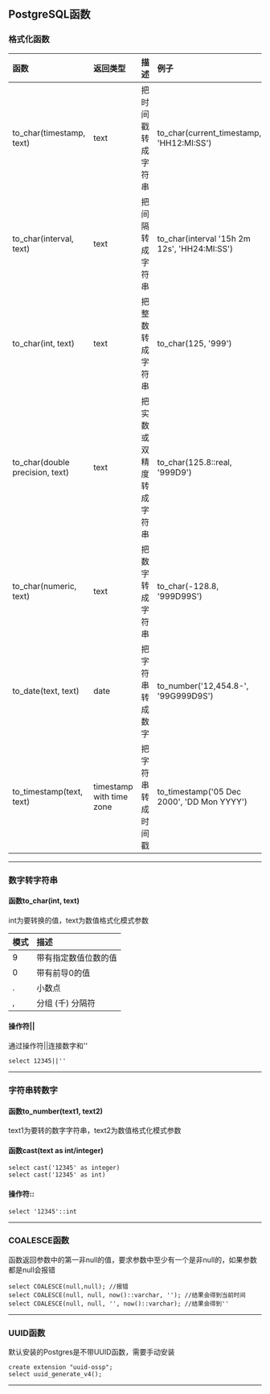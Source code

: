 ## PostgreSQL函数

### 格式化函数
函数|返回类型|描述|例子
:--|:--|:--|:--
to_char(timestamp, text)|text|把时间戳转成字符串|to_char(current_timestamp, 'HH12:MI:SS')
to_char(interval, text)|text|把间隔转成字符串|to_char(interval '15h 2m 12s', 'HH24:MI:SS')
to_char(int, text)|text|把整数转成字符串|to_char(125, '999')
to_char(double precision, text)|text|把实数或双精度转成字符串|to_char(125.8::real, '999D9')
to_char(numeric, text)|text|把数字转成字符串|to_char(-128.8, '999D99S')
to_date(text, text)|date|把字符串转成数字|to_number('12,454.8-', '99G999D9S')
to_timestamp(text, text)|timestamp with time zone|把字符串转成时间戳|to_timestamp('05 Dec 2000', 'DD Mon YYYY')
***

### 数字转字符串
#### 函数to_char(int, text)
int为要转换的值，text为数值格式化模式参数

模式|描述
:--|:--
9|带有指定数值位数的值
0|带有前导0的值
.|小数点
,|分组 (千) 分隔符

#### 操作符||
通过操作符||连接数字和''
```
select 12345||''
```
***

### 字符串转数字
#### 函数to_number(text1, text2)
text1为要转的数字字符串，text2为数值格式化模式参数
#### 函数cast(text as int/integer)
```
select cast('12345' as integer)
select cast('12345' as int)
```
#### 操作符::
```
select '12345'::int
```
***

### COALESCE函数
函数返回参数中的第一非null的值，要求参数中至少有一个是非null的，如果参数都是null会报错
```
select COALESCE(null,null); //报错
select COALESCE(null, null, now()::varchar, ''); //结果会得到当前时间
select COALESCE(null, null, '', now()::varchar); //结果会得到''
```
***

### UUID函数
默认安装的Postgres是不带UUID函数，需要手动安装
```
create extension "uuid-ossp";
select uuid_generate_v4();
```
***
